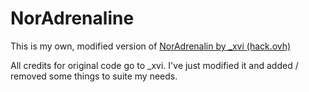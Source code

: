 # NorAdrenaline
This is my own, modified version of [NorAdrenalin by _xvi (hack.ovh)](https://github.com/hackovh/NorAdrenaline)

All credits for original code go to _xvi. I've just modified it and added / removed some things to suite my needs.